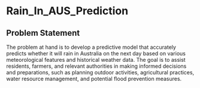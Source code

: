 # Rain_In_AUS_Prediction

## Problem Statement
The problem at hand is to develop a predictive model that accurately predicts whether it will rain in Australia on the next day based on various meteorological features and historical weather data. The goal is to assist residents, farmers, and relevant authorities in making informed decisions and preparations, such as planning outdoor activities, agricultural practices, water resource management, and potential flood prevention measures.
